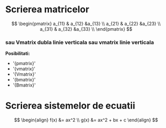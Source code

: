 # Scrierea matricelor
$$
\begin{pmatrix}
a_{11} & a_{12} &a_{13} \\
a_{21} & a_{22} &a_{23} \\
a_{31} & a_{32} &a_{33} \\
\end{pmatrix}
$$
### sau Vmatrix dubla linie verticala sau vmatrix linie verticala

**Posibilitati:**
- '{pmatrix}'
- '{vmatrix}'
- '{Vmatrix}'
- '{bmatrix}'
- '{Bmatrix}'

# Scrierea sistemelor de ecuatii

$$
\begin{align}
f(x) &= ax^2 \\
g(x) &= ax^2 + bx + c
\end{align}
$$
